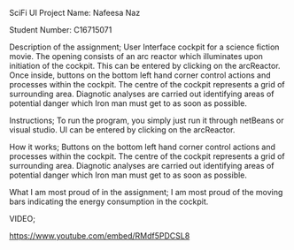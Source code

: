 
SciFi UI Project
Name: Nafeesa Naz

Student Number: C16715071



Description of the assignment;
User Interface cockpit for a science fiction movie. The opening consists of an arc reactor which illuminates upon initiation of the cockpit. This can be entered by clicking on the arcReactor. Once inside, buttons on the bottom left hand corner control actions and processes within the cockpit. The centre of the cockpit represents a grid of surrounding area. Diagnotic analyses are carried out identifying areas of potential danger which Iron man must get to as soon as possible. 


Instructions; 
To run the program, you simply just run it through netBeans or visual studio. UI can be entered by clicking on the arcReactor. 

How it works;
Buttons on the bottom left hand corner control actions and processes within the cockpit. The centre of the cockpit represents a grid of surrounding area. Diagnotic analyses are carried out identifying areas of potential danger which Iron man must get to as soon as possible. 


What I am most proud of in the assignment;
I am most proud of the moving bars indicating the energy consumption in the cockpit.



VIDEO;

https://www.youtube.com/embed/RMdf5PDCSL8
